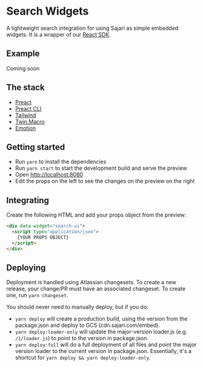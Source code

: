 # Search Widgets

A lightweight search integration for using Sajari as simple embedded widgets. It is a wrapper of our [React SDK](https://react.docs.sajari.com/).

## Example

Coming soon

## The stack

- [Preact](https://preactjs.com/)
- [Preact CLI](https://preactjs.com/cli/)
- [Tailwind](https://tailwindcss.com/)
- [Twin.Macro](https://github.com/ben-rogerson/twin.macro/)
- [Emotion](https://emotion.sh/)

## Getting started

- Run `yarn` to install the dependencies
- Run `yarn start` to start the development build and serve the preview
- Open [http://localhost:8080]()
- Edit the props on the left to see the changes on the preview on the right

## Integrating

Create the following HTML and add your props object from the preview:

```html
<div data-widget="search-ui">
  <script type="application/json">
    {YOUR PROPS OBJECT}
  </script>
</div>
```

## Deploying

Deployment is handled using Atlassian changesets. To create a new release, your change/PR must have an associated changeset. To create one, run `yarn changeset`.

You should never need to manually deploy, but if you do:

- `yarn deploy` will create a production build, using the version from the package.json and deploy to GCS (cdn.sajari.com/embed).
- `yarn deploy:loader-only` will update the major-version loader.js (e.g. `/1/loader.js`) to point to the version in package.json.
- `yarn deploy:full` will do a full deployment of all files and point the major version loader to the current version in package.json. Essentially, it's a shortcut for `yarn deploy && yarn deploy:loader-only`.
